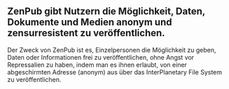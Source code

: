 ## ZenPub gibt Nutzern die Möglichkeit, Daten, Dokumente und Medien anonym und zensurresistent zu veröffentlichen.
Der Zweck von ZenPub ist es, Einzelpersonen die Möglichkeit zu geben, Daten oder Informationen frei zu veröffentlichen, ohne Angst vor Repressalien zu haben, indem man es ihnen erlaubt, von einer abgeschirmten Adresse (anonym) aus über das InterPlanetary File System zu veröffentlichen.

